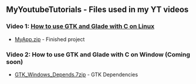 ## MyYoutubeTutorials - Files used in my YT videos

### Video 1: [How to use GTK and Glade with C on Linux](https://www.youtube.com/watch?v=1nRCVjIrnGY) 
- [MyApp.zip](MyApp.zip) - Finished project

### Video 2: How to use GTK and Glade with C on Window (Coming soon)
- [GTK_Windows_Depends.7zip](GTK_Windows_Depends.7zip) - GTK Dependencies
